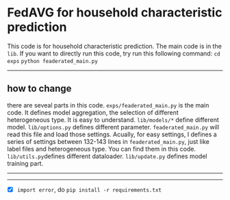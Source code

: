 # FedAVG for household characteristic prediction

This code is for household characteristic prediction. The main code is in the  `lib`. If you want to directly run this code, try run this following command:
`cd exps`
`python feaderated_main.py`

---

## how to change

there are seveal parts in this code.
`exps/feaderated_main.py` is the main code. It defines model aggregation, the selection of different heterogeneous type. It is easy to understand.
`lib/models/*` define different model.
`lib/options.py` defines different parameter. `feaderated_main.py` will read this file and load those settings. Acually, for easy settings, I defines a series of settings between 132-143 lines in `feaderated_main.py`, just like label files and heterogeneous type. You can find them in this code.
`lib/utils.py`defines different dataloader.
`lib/update.py` defines model training part.

---

---

- [x] `import error`, do  `pip install -r requirements.txt`


